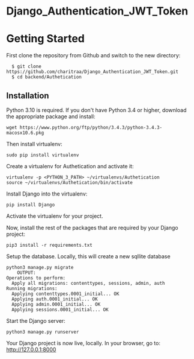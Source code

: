 # Django_Authentication_JWT_Token

# Getting Started

First clone the repository from Github and switch to the new directory:
  ```shell
    $ git clone https://github.com/charitraa/Django_Authentication_JWT_Token.git
    $ cd backend/Authetication
  ```

## Installation

Python 3.10 is required. If you don't have Python 3.4 or higher, download the appropriate package and install:

```shell
wget https://www.python.org/ftp/python/3.4.3/python-3.4.3-macosx10.6.pkg
```

Then install virtualenv:

```shell
sudo pip install virtualenv
```

Create a virtualenv for Authetication and activate it:

```shell
virtualenv -p <PYTHON_3_PATH> ~/virtualenvs/Authetication
source ~/virtualenvs/Authetication/bin/activate
```

Install Django into the virtualenv:

```shell
pip install Django
```
    
Activate the virtualenv for your project.
    
Now, install the rest of the packages that are required by your Django project:
  ```shell
pip3 install -r requirements.txt
  ```
    
Setup the database. Locally, this will create a new sqllite database
```shell
python3 manage.py migrate
    OUTPUT:
Operations to perform:
  Apply all migrations: contenttypes, sessions, admin, auth
Running migrations:
  Applying contenttypes.0001_initial... OK
  Applying auth.0001_initial... OK
  Applying admin.0001_initial... OK
  Applying sessions.0001_initial... OK
```

Start the Django server:

```shell
python3 manage.py runserver
```

Your Django project is now live, locally. In your browser, go to: http://127.0.0.1:8000
